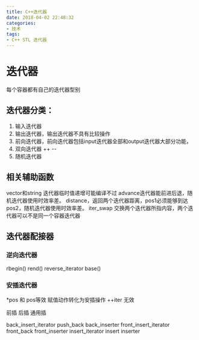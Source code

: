 ```yaml
---
title: C++迭代器
date: 2018-04-02 22:48:32
categories:
- 技术 
tags:
- C++ STL 迭代器
---
```


# 迭代器
每个容器都有自己的迭代器型别
## 迭代器分类：
1. 输入迭代器
2. 输出迭代器，输出迭代器不具有比较操作
3. 前向迭代器，前向迭代器包括input迭代器全部和output迭代器大部分功能，
4. 双向迭代器 ++  --
5. 随机迭代器
<!--more-->
## 相关辅助函数
vector和string 迭代器临时值递增可能编译不过
advance迭代器能前进后退，随机迭代器使用时效率差。
distance，返回两个迭代器距离，pos1必须能够到达pos2，随机迭代器使用时效率差。
iter_swap 交换两个迭代器所指内容，两个迭代器可以不是同一个容器迭代器

## 迭代器配接器
### 逆向迭代器
rbegin()
rend()
reverse_iterator 
base()
### 安插迭代器
*pos 和 pos等效
赋值动作转化为安插操作
++iter 无效

前插
后插
通用插

back_insert_iterator push_back back_inserter
front_insert_iterator front_back front_inserter
insert_iterator insert inserter





